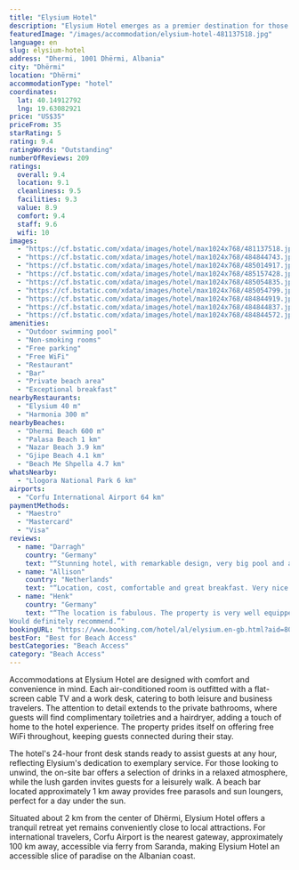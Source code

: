 ```yaml
---
title: "Elysium Hotel"
description: "Elysium Hotel emerges as a premier destination for those seeking a blend of luxury and serenity in Dhërmi."
featuredImage: "/images/accommodation/elysium-hotel-481137518.jpg"
language: en
slug: elysium-hotel
address: "Dhermi, 1001 Dhërmi, Albania"
city: "Dhërmi"
location: "Dhërmi"
accommodationType: "hotel"
coordinates:
  lat: 40.14912792
  lng: 19.63082921
price: "US$35"
priceFrom: 35
starRating: 5
rating: 9.4
ratingWords: "Outstanding"
numberOfReviews: 209
ratings:
  overall: 9.4
  location: 9.1
  cleanliness: 9.5
  facilities: 9.3
  value: 8.9
  comfort: 9.4
  staff: 9.6
  wifi: 10
images:
  - "https://cf.bstatic.com/xdata/images/hotel/max1024x768/481137518.jpg?k=4a11522a5641bcc846e7eb6d7cf4d3d3e4e50284896cd58f8e7dd119f05b5c88&o=&hp=1"
  - "https://cf.bstatic.com/xdata/images/hotel/max1024x768/484844743.jpg?k=0928e4012855413fa681e9030ff2bbf16d42572caa7e070444feb3c92c534034&o=&hp=1"
  - "https://cf.bstatic.com/xdata/images/hotel/max1024x768/485014917.jpg?k=edb28d9c3fc7e24740a21376b3258b3271417a674a2c4f0f62826ef3b37d8b99&o=&hp=1"
  - "https://cf.bstatic.com/xdata/images/hotel/max1024x768/485157428.jpg?k=c287fa4f846bda0424661a6feacf2b49a9523327e51584fa90be27ce519a0bdb&o=&hp=1"
  - "https://cf.bstatic.com/xdata/images/hotel/max1024x768/485054835.jpg?k=cefbcbd8cc885977c7ae042c789559881471e3b54648b664011b544fdf368b31&o=&hp=1"
  - "https://cf.bstatic.com/xdata/images/hotel/max1024x768/485054799.jpg?k=79017f915e680deee8849608a8186411d92aba659268b4576331364e0508ef5d&o=&hp=1"
  - "https://cf.bstatic.com/xdata/images/hotel/max1024x768/484844919.jpg?k=6a49668430fdc0c639c949613d26217c71671612c1b2a66eeb3e8d019ce8d853&o=&hp=1"
  - "https://cf.bstatic.com/xdata/images/hotel/max1024x768/484844837.jpg?k=cb3440c9f725a4ac16356f5296372ab2d8e8efd67744a7e5188698f63294e77a&o=&hp=1"
  - "https://cf.bstatic.com/xdata/images/hotel/max1024x768/484844572.jpg?k=fb011d7938b9b0781132d219df9ce12d0cae40b06e4737206a8914676bc63e7d&o=&hp=1"
amenities:
  - "Outdoor swimming pool"
  - "Non-smoking rooms"
  - "Free parking"
  - "Free WiFi"
  - "Restaurant"
  - "Bar"
  - "Private beach area"
  - "Exceptional breakfast"
nearbyRestaurants:
  - "Elysium 40 m"
  - "Harmonia 300 m"
nearbyBeaches:
  - "Dhermi Beach 600 m"
  - "Palasa Beach 1 km"
  - "Nazar Beach 3.9 km"
  - "Gjipe Beach 4.1 km"
  - "Beach Me Shpella 4.7 km"
whatsNearby:
  - "Llogora National Park 6 km"
airports:
  - "Corfu International Airport 64 km"
paymentMethods:
  - "Maestro"
  - "Mastercard"
  - "Visa"
reviews:
  - name: "Darragh"
    country: "Germany"
    text: "“Stunning hotel, with remarkable design, very big pool and amaaaazing view. Good location, not too far from the beach. Excellent breakfast, pool bar, restaurant and receptionist staff. The room very clean, with a balcony on a spectacular view...”"
  - name: "Allison"
    country: "Netherlands"
    text: "“Location, cost, comfortable and great breakfast. Very nice staff, very helpful manager. Great for long-term family stay! Excellent hotel option in Dhermi.”"
  - name: "Henk"
    country: "Germany"
    text: "“The location is fabulous. The property is very well equipped. The hospitality team were extremely efficient and responsive to every request, really appreciate their help in making our stay enjoyable and stress free.
Would definitely recommend.”"
bookingURL: "https://www.booking.com/hotel/al/elysium.en-gb.html?aid=8035640"
bestFor: "Best for Beach Access"
bestCategories: "Beach Access"
category: "Beach Access"
---
```


Accommodations at Elysium Hotel are designed with comfort and convenience in mind. Each air-conditioned room is outfitted with a flat-screen cable TV and a work desk, catering to both leisure and business travelers. The attention to detail extends to the private bathrooms, where guests will find complimentary toiletries and a hairdryer, adding a touch of home to the hotel experience. The property prides itself on offering free WiFi throughout, keeping guests connected during their stay.

The hotel's 24-hour front desk stands ready to assist guests at any hour, reflecting Elysium's dedication to exemplary service. For those looking to unwind, the on-site bar offers a selection of drinks in a relaxed atmosphere, while the lush garden invites guests for a leisurely walk. A beach bar located approximately 1 km away provides free parasols and sun loungers, perfect for a day under the sun.

Situated about 2 km from the center of Dhërmi, Elysium Hotel offers a tranquil retreat yet remains conveniently close to local attractions. For international travelers, Corfu Airport is the nearest gateway, approximately 100 km away, accessible via ferry from Saranda, making Elysium Hotel an accessible slice of paradise on the Albanian coast.
